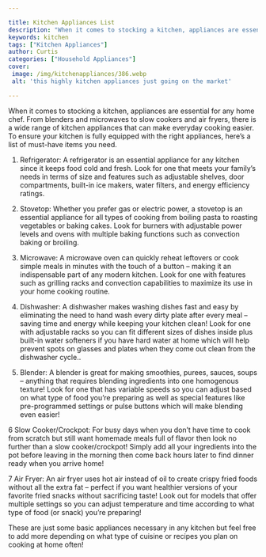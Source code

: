```yaml
---

title: Kitchen Appliances List
description: "When it comes to stocking a kitchen, appliances are essential for any home chef. From blenders and microwaves to slow cookers and ...scroll on and keep learning"
keywords: kitchen
tags: ["Kitchen Appliances"]
author: Curtis
categories: ["Household Appliances"]
cover: 
 image: /img/kitchenappliances/386.webp
 alt: 'this highly kitchen appliances just going on the market'

---
```


When it comes to stocking a kitchen, appliances are essential for any home chef. From blenders and microwaves to slow cookers and air fryers, there is a wide range of kitchen appliances that can make everyday cooking easier. To ensure your kitchen is fully equipped with the right appliances, here’s a list of must-have items you need. 

1. Refrigerator: A refrigerator is an essential appliance for any kitchen since it keeps food cold and fresh. Look for one that meets your family’s needs in terms of size and features such as adjustable shelves, door compartments, built-in ice makers, water filters, and energy efficiency ratings. 

2. Stovetop: Whether you prefer gas or electric power, a stovetop is an essential appliance for all types of cooking from boiling pasta to roasting vegetables or baking cakes. Look for burners with adjustable power levels and ovens with multiple baking functions such as convection baking or broiling. 

3. Microwave: A microwave oven can quickly reheat leftovers or cook simple meals in minutes with the touch of a button – making it an indispensable part of any modern kitchen. Look for one with features such as grilling racks and convection capabilities to maximize its use in your home cooking routine. 

4. Dishwasher: A dishwasher makes washing dishes fast and easy by eliminating the need to hand wash every dirty plate after every meal – saving time and energy while keeping your kitchen clean! Look for one with adjustable racks so you can fit different sizes of dishes inside plus built-in water softeners if you have hard water at home which will help prevent spots on glasses and plates when they come out clean from the dishwasher cycle.. 

5. Blender: A blender is great for making smoothies, purees, sauces, soups – anything that requires blending ingredients into one homogenous texture! Look for one that has variable speeds so you can adjust based on what type of food you’re preparing as well as special features like pre-programmed settings or pulse buttons which will make blending even easier! 

6 Slow Cooker/Crockpot: For busy days when you don’t have time to cook from scratch but still want homemade meals full of flavor then look no further than a slow cooker/crockpot! Simply add all your ingredients into the pot before leaving in the morning then come back hours later to find dinner ready when you arrive home! 

7 Air Fryer: An air fryer uses hot air instead of oil to create crispy fried foods without all the extra fat – perfect if you want healthier versions of your favorite fried snacks without sacrificing taste! Look out for models that offer multiple settings so you can adjust temperature and time according to what type of food (or snack) you’re preparing! 

These are just some basic appliances necessary in any kitchen but feel free to add more depending on what type of cuisine or recipes you plan on cooking at home often!
